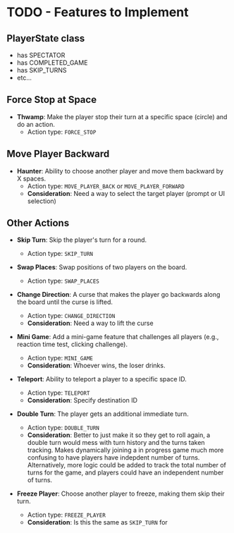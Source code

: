 # TODO - Features to Implement

## PlayerState class
- has SPECTATOR
- has COMPLETED_GAME
- has SKIP_TURNS
- etc...

## Force Stop at Space
- **Thwamp**: Make the player stop their turn at a specific space (circle) and do an action.  
  - Action type: `FORCE_STOP`

## Move Player Backward
- **Haunter**: Ability to choose another player and move them backward by X spaces.  
  - Action type: `MOVE_PLAYER_BACK` or `MOVE_PLAYER_FORWARD`
  - **Consideration**: Need a way to select the target player (prompt or UI selection)

## Other Actions
- **Skip Turn**: Skip the player's turn for a round.  
  - Action type: `SKIP_TURN`
  
- **Swap Places**: Swap positions of two players on the board.  
  - Action type: `SWAP_PLACES`

- **Change Direction**: A curse that makes the player go backwards along the board until the curse is lifted.  
  - Action type: `CHANGE_DIRECTION`
  - **Consideration**: Need a way to lift the curse

- **Mini Game**: Add a mini-game feature that challenges all players (e.g., reaction time test, clicking challenge).  
  - Action type: `MINI_GAME`
  - **Consideration**: Whoever wins, the loser drinks.

- **Teleport**: Ability to teleport a player to a specific space ID.  
  - Action type: `TELEPORT`
  - **Consideration**: Specify destination ID

- **Double Turn**: The player gets an additional immediate turn.  
  - Action type: `DOUBLE_TURN`
  - **Consideration**: Better to just make it so they get to roll again, a double turn would mess with turn history and the turns taken tracking. Makes dynamically joining a in progress game much more confusing to have players have indepdent number of turns. Alternatively, more logic could be added to track the total number of turns for the game, and players could have an independent number of turns. 

- **Freeze Player**: Choose another player to freeze, making them skip their turn.  
  - Action type: `FREEZE_PLAYER`
  - **Consideration**: Is this the same as `SKIP_TURN` for
